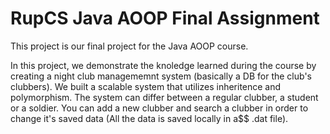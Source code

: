# RupCS Java AOOP Final Assignment

This project is our final project for the Java AOOP course.

In this project, we demonstrate the knoledge learned during the course by creating a night club managememnt system (basically a DB for the club's clubbers).
We built a scalable system that utilizes inheritence and polymorphism.
The system can differ between a regular clubber, a student or a soldier.
You can add a new clubber and search a clubber in order to change it's saved data (All the data is saved locally in a$$ .dat file).

